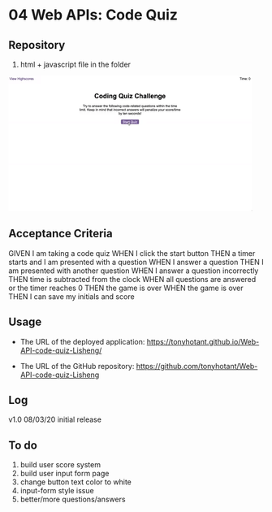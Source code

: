 # 04 Web APIs: Code Quiz

## Repository

1. html + javascript file in the folder

![code quiz](./Assets/04-web-apis-homework-demo.gif)

## Acceptance Criteria

GIVEN I am taking a code quiz
WHEN I click the start button
THEN a timer starts and I am presented with a question
WHEN I answer a question
THEN I am presented with another question
WHEN I answer a question incorrectly
THEN time is subtracted from the clock
WHEN all questions are answered or the timer reaches 0
THEN the game is over
WHEN the game is over
THEN I can save my initials and score

## Usage

- The URL of the deployed application: <https://tonyhotant.github.io/Web-API-code-quiz-Lisheng/>

- The URL of the GitHub repository: <https://github.com/tonyhotant/Web-API-code-quiz-Lisheng>

## Log

v1.0 08/03/20 initial release

## To do

  1. build user score system
  2. build user input form page
  3. change button text color to white
  4. input-form style issue
  5. better/more questions/answers
